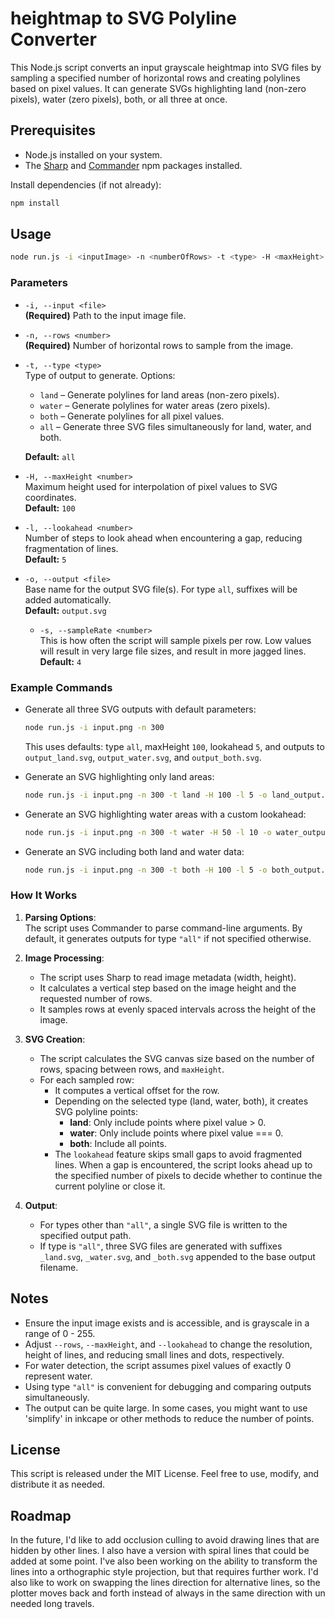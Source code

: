 # heightmap to SVG Polyline Converter

This Node.js script converts an input grayscale heightmap into SVG files by sampling a specified number of horizontal rows and creating polylines based on pixel values. It can generate SVGs highlighting land (non-zero pixels), water (zero pixels), both, or all three at once.

## Prerequisites

- Node.js installed on your system.
- The [Sharp](https://www.npmjs.com/package/sharp) and [Commander](https://www.npmjs.com/package/commander) npm packages installed.

Install dependencies (if not already):
```bash
npm install
```

## Usage

```bash
node run.js -i <inputImage> -n <numberOfRows> -t <type> -H <maxHeight> -l <lookahead> -o <outputSVG>
```

### Parameters

- `-i, --input <file>`  
  **(Required)** Path to the input image file.

- `-n, --rows <number>`  
  **(Required)** Number of horizontal rows to sample from the image.

- `-t, --type <type>`  
  Type of output to generate. Options:
  - `land` – Generate polylines for land areas (non-zero pixels).
  - `water` – Generate polylines for water areas (zero pixels).
  - `both` – Generate polylines for all pixel values.
  - `all` – Generate three SVG files simultaneously for land, water, and both.
  
  **Default:** `all`

- `-H, --maxHeight <number>`  
  Maximum height used for interpolation of pixel values to SVG coordinates.  
  **Default:** `100`

- `-l, --lookahead <number>`  
  Number of steps to look ahead when encountering a gap, reducing fragmentation of lines.  
  **Default:** `5`

- `-o, --output <file>`  
  Base name for the output SVG file(s). For type `all`, suffixes will be added automatically.  
  **Default:** `output.svg`

  - `-s, --sampleRate <number>`  
  This is how often the script will sample pixels per row. Low values will result in very large file sizes, and result in more jagged lines.  
  **Default:** `4`

### Example Commands

- Generate all three SVG outputs with default parameters:
  ```bash
  node run.js -i input.png -n 300
  ```
  This uses defaults: type `all`, maxHeight `100`, lookahead `5`, and outputs to `output_land.svg`, `output_water.svg`, and `output_both.svg`.

- Generate an SVG highlighting only land areas:
  ```bash
  node run.js -i input.png -n 300 -t land -H 100 -l 5 -o land_output.svg
  ```

- Generate an SVG highlighting water areas with a custom lookahead:
  ```bash
  node run.js -i input.png -n 300 -t water -H 50 -l 10 -o water_output.svg
  ```

- Generate an SVG including both land and water data:
  ```bash
  node run.js -i input.png -n 300 -t both -H 100 -l 5 -o both_output.svg
  ```

### How It Works

1. **Parsing Options**:  
   The script uses Commander to parse command-line arguments. By default, it generates outputs for type `"all"` if not specified otherwise.

2. **Image Processing**:  
   - The script uses Sharp to read image metadata (width, height).
   - It calculates a vertical step based on the image height and the requested number of rows.
   - It samples rows at evenly spaced intervals across the height of the image.

3. **SVG Creation**:  
   - The script calculates the SVG canvas size based on the number of rows, spacing between rows, and `maxHeight`.
   - For each sampled row:
     - It computes a vertical offset for the row.
     - Depending on the selected type (land, water, both), it creates SVG polyline points:
       - **land**: Only include points where pixel value > 0.
       - **water**: Only include points where pixel value === 0.
       - **both**: Include all points.
     - The `lookahead` feature skips small gaps to avoid fragmented lines. When a gap is encountered, the script looks ahead up to the specified number of pixels to decide whether to continue the current polyline or close it.

4. **Output**:  
   - For types other than `"all"`, a single SVG file is written to the specified output path.
   - If type is `"all"`, three SVG files are generated with suffixes `_land.svg`, `_water.svg`, and `_both.svg` appended to the base output filename.

## Notes

- Ensure the input image exists and is accessible, and is grayscale in a range of 0 - 255.
- Adjust `--rows`, `--maxHeight`, and `--lookahead` to change the resolution, height of lines, and reducing small lines and dots, respectively.
- For water detection, the script assumes pixel values of exactly 0 represent water.
- Using type `"all"` is convenient for debugging and comparing outputs simultaneously.
- The output can be quite large. In some cases, you might want to use 'simplify' in inkcape or other methods to reduce the number of points.

## License

This script is released under the MIT License. Feel free to use, modify, and distribute it as needed.

## Roadmap

In the future, I'd like to add occlusion culling to avoid drawing lines that are hidden by other lines. I also have a version with spiral lines that could be added at some point. I've also been working on the ability to transform the lines into a orthographic style projection, but that requires further work. I'd also like to work on swapping the lines direction for alternative lines, so the plotter moves back and forth instead of always in the same direction with un needed long travels.
```

